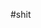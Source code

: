 #shit







      































































































































































































































































































